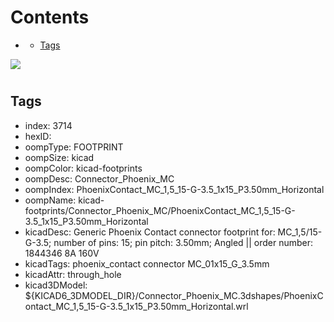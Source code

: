 



Contents
========

* [](#)
	* [Tags](#tags)
  
![][im]
# 

## Tags

- index: 3714
- hexID: 
- oompType: FOOTPRINT
- oompSize: kicad
- oompColor: kicad-footprints
- oompDesc: Connector_Phoenix_MC
- oompIndex: PhoenixContact_MC_1,5_15-G-3.5_1x15_P3.50mm_Horizontal
- oompName: kicad-footprints/Connector_Phoenix_MC/PhoenixContact_MC_1,5_15-G-3.5_1x15_P3.50mm_Horizontal
- kicadDesc: Generic Phoenix Contact connector footprint for: MC_1,5/15-G-3.5; number of pins: 15; pin pitch: 3.50mm; Angled || order number: 1844346 8A 160V
- kicadTags: phoenix_contact connector MC_01x15_G_3.5mm
- kicadAttr: through_hole
- kicad3DModel: ${KICAD6_3DMODEL_DIR}/Connector_Phoenix_MC.3dshapes/PhoenixContact_MC_1,5_15-G-3.5_1x15_P3.50mm_Horizontal.wrl



[im]: image.png
